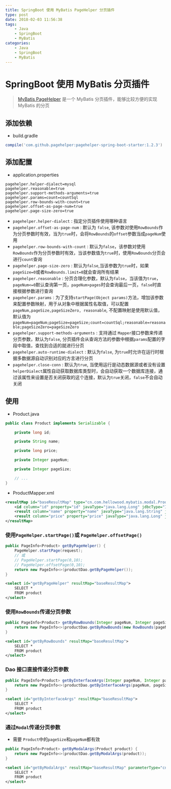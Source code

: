 ```yaml
---
title: SpringBoot 使用 MyBatis PageHelper 分页插件
type: post
date: 2018-02-03 11:56:38
tags:
    - Java
    - SpringBoot 
    - MyBatis
categories: 
    - Java
    - SpringBoot
    - MyBatis
---
```


# SpringBoot 使用 MyBatis 分页插件

>  [MyBatis PageHelper](https://github.com/pagehelper/Mybatis-PageHelper) 是一个 MyBatis 分页插件，能够比较方便的实现 MyBatis 的分页

## 添加依赖

- build.gradle 

```gradle
compile('com.github.pagehelper:pagehelper-spring-boot-starter:1.2.3')
```

## 添加配置 
- application.properties

```
pagehelper.helper-dialect=mysql
pagehelper.reasonable=true
pagehelper.support-methods-arguments=true
pagehelper.params=count=countSql
pagehelper.row-bounds-with-count=true
pagehelper.offset-as-page-num=true
pagehelper.page-size-zero=true

```
- `pagehelper.helper-dialect` : 指定分页插件使用哪种语言
- `pagehelper.offset-as-page-num` : 默认为 `false`, 该参数对使用`RowBounds`作为分页参数时有效，当为`true`时，会将`RowBounds`的`offset`参数当成`pageNum`使用
- `pagehelper.row-bounds-with-count` : 默认为`false`，该参数对使用`RowBounds`作为分页参数时有效，当该参数值为`true`时，使用`RowBounds`分页会进行`count`查询
- `pagehelper.page-size-zero` : 默认为`false`,当该参数为`true`时，如果`pageSize=0`或者`RowBounds.limit=0`就会查询所有结果
- `pagehelper.reasonable` : 分页合理化参数，默认为`false`，当该值为`true`，`pageNum<=0`默认查询第一页，`pageNum>pages`时会查询最后一页，`false`时直接根据参数进行查询
- `pagehelper.params` : 为了支持`startPage(Object params)`方法，增加该参数来配置参数映射，用于从对象中根据属性名取值，可以配置`pageNum,pageSize,pageSizeZero, reasonable`, 不配置映射是使用默认值， 默认值为`pageNum=pageNum;pageSize=pageSize;count=countSql;reasonable=reasonable;pageSizeZero=pageSizeZero`
- `pagehelper.support-methods-arguments` : 支持通过 `Mapper`接口参数来传递分页参数，默认为`false`, 分页插件会从查询方法的参数中根据`params`配置的字段中取值，查找到合适的就进行分页
- `pagehelper.auto-runtime-dialect` : 默认为`false`, 为`true`时允许在运行时根据多数据源自动识别对应的方言进行分页
- `pagehelper.close-conn` : 默认为`true`, 当使用运行是动态数据源或者没有设置`helperDialect`属性自动获取数据库类型时，会自动获取一个数据库连接，通过该属性来设置是否关闭获取的这个连接，默认为`true`关闭，`false`不会自动关闭


## 使用
- Product.java

```java
public class Product implements Serializable {

    private long id;

    private String name;

    private long price;

    private Integer pageNum;

    private Integer pageSize;

    // ...
}
```

- ProductMapper.xml

```xml
<resultMap id="baseResultMap" type="cn.com.hellowood.mybatis.modal.Product">
    <id column="id" property="id" javaType="java.lang.Long" jdbcType="INTEGER"></id>
    <result column="name" property="name" javaType="java.lang.String" jdbcType="VARCHAR"></result>
    <result column="price" property="price" javaType="java.lang.Long" jdbcType="BIGINT"></result>
</resultMap>

```


### 使用`PageHelper.startPage()`或 `PageHelper.offsetPage()`
 
```java
public PageInfo<Product> getByPageHelper() {
    PageHelper.startPage(request);
    // 或
    // PageHelper.startPage(0,10);
    // PageHelper.offsetPage(0,10);
    return new PageInfo<>(productDao.getByPageHelper());
}
```

```xml
<select id="getByPageHelper" resultMap="baseResultMap">
    SELECT *
    FROM product
</select>
```

### 使用`RowBounds`传递分页参数
```java
public PageInfo<Product> getByRowBounds(Integer pageNum, Integer pageSize) {
    return new PageInfo<>(productDao.getByRowBounds(new RowBounds(pageNum, pageSize)));
}
```
```xml
<select id="getByRowBounds" resultMap="baseResultMap">
    SELECT *
    FROM product
</select>
```

### Dao 接口直接传递分页参数
```java
public PageInfo<Product> getByInterfaceArgs(Integer pageNum, Integer pageSize) {
    return new PageInfo<>(productDao.getByInterfaceArgs(pageNum, pageSize));
}
```
```xml
<select id="getByInterfaceArgs" resultMap="baseResultMap">
    SELECT *
    FROM product
</select>
```

### 通过`Modal`传递分页参数

- 需要 `Product`中的`pageSize`和`pageNum`都有效

```java
public PageInfo<Product> getByModalArgs(Product product) {
    return new PageInfo<>(productDao.getByModalArgs(product));
}
```

```xml
<select id="getByModalArgs" resultMap="baseResultMap" parameterType="cn.com.hellowood.mybatis.modal.Product">
    SELECT *
    FROM product
</select>
```